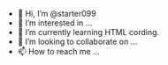- 👋 Hi, I’m @starter099
- 👀 I’m interested in ...
- 🌱 I’m currently learning HTML cording.
- 💞️ I’m looking to collaborate on ...
- 📫 How to reach me ...

<!---
starter099/starter099 is a ✨ special ✨ repository because its `README.md` (this file) appears on your GitHub profile.
You can click the Preview link to take a look at your changes.
--->
